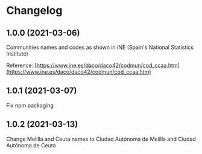 # Changelog

## 1.0.0 (2021-03-06)

Communities names and codes as shown in INE (Spain's National Statistics Institute)

Reference: [https://www.ine.es/daco/daco42/codmun/cod_ccaa.htm](https://www.ine.es/daco/daco42/codmun/cod_ccaa.htm)

## 1.0.1 (2021-03-07)

Fix npm packaging

## 1.0.2 (2021-03-13)

Change Melilla and Ceuta names to Ciudad Autónoma de Melilla and Ciudad Autónoma de Ceuta
